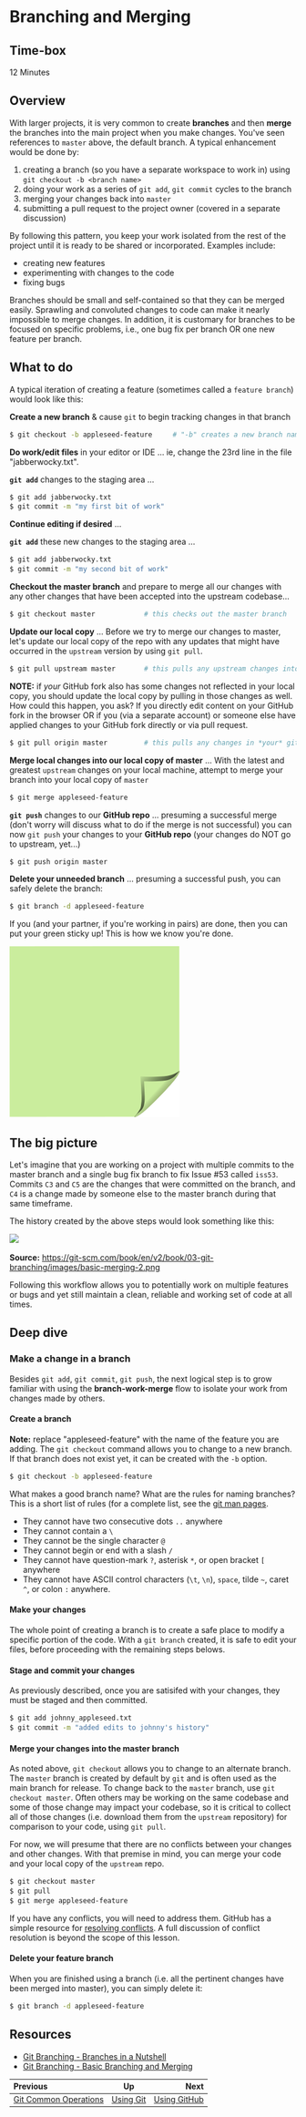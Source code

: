 <!-- begin auto-generated title section -->
# Branching and Merging
<!-- end auto-generated section -->


## Time-box

12 Minutes

## Overview

With larger projects, it is very common to create **branches** and then **merge** the branches into the main project when you make changes. You've seen references to `master` above, the default branch. A typical enhancement would be done by:

1. creating a branch (so you have a separate workspace to work in) using `git checkout -b <branch name>`
1. doing your work as a series of `git add`, `git commit` cycles to the branch
1. merging your changes back into `master`
1. submitting a pull request to the project owner (covered in a separate discussion)

By following this pattern, you keep your work isolated from the rest of the project until it is ready to be shared or incorporated. Examples include:

* creating new features
* experimenting with changes to the code
* fixing bugs

Branches should be small and self-contained so that they can be merged easily. Sprawling and convoluted changes to code can make it nearly impossible to merge changes. In addition, it is customary for branches to be focused on specific problems, i.e., one bug fix per branch OR one new feature per branch.

## What to do

A typical iteration of creating a feature (sometimes called a `feature branch`) would look like this:

**Create a new branch** & cause `git` to begin tracking changes in that branch

```bash
$ git checkout -b appleseed-feature     # "-b" creates a new branch named "appleseed-feature"
```

**Do work/edit files** in your editor or IDE ... ie, change the 23rd line in the file "jabberwocky.txt".

**`git add`** changes to the staging area ... 

```bash
$ git add jabberwocky.txt
$ git commit -m "my first bit of work"
```

**Continue editing if desired** ...

**`git add`** these new changes to the staging area ... 

```bash
$ git add jabberwocky.txt
$ git commit -m "my second bit of work"
```

**Checkout the master branch** and prepare to merge all our changes with any other changes that have been accepted into the upstream codebase...

```bash
$ git checkout master            # this checks out the master branch
```

**Update our local copy** ... Before we try to merge our changes to master, let's update our local copy of the repo with any updates that might have occurred in the `upstream` version by using `git pull`.

```bash
$ git pull upstream master       # this pulls any upstream changes into your computer
```          

**NOTE:** if *your* GitHub fork also has some changes not reflected in your local copy, you should update the local copy by pulling in those changes as well. How could this happen, you ask? If you directly edit content on your GitHub fork in the browser OR if you (via a separate account) or someone else have applied changes to your GitHub fork directly or via pull request.
 
```bash
$ git pull origin master         # this pulls any changes in *your* github fork repo to your computer
```

**Merge local changes into our local copy of master** ... With the latest and greatest `upstream` changes on your local machine, attempt to merge your branch into your local copy of `master`

```bash
$ git merge appleseed-feature
```

**`git push`** changes to our **GitHub repo** ... presuming a successful merge (don't worry will discuss what to do if the merge is not successful) you can now `git push` your changes to your **GitHub repo** (your changes do NOT go to upstream, yet...)

```bash
$ git push origin master
```

**Delete your unneeded branch** ... presuming a successful push, you can safely delete the branch:

```bash
$ git branch -d appleseed-feature
```

If you (and your partner, if you're working in pairs) are done, then you can put your green sticky up! This is how we know you're done.

![green sticky note](images/Sticky-Note-02-Green-300px.png)

## The big picture

Let's imagine that you are working on a project with multiple commits to the master branch and a single bug fix branch to fix Issue #53 called `iss53`. Commits `C3` and `C5` are the changes that were committed on the branch, and `C4` is a change made by someone else to the master branch during that same timeframe.

The history created by the above steps would look something like this:

<img src="https://git-scm.com/book/en/v2/book/03-git-branching/images/basic-merging-2.png">

**Source:** https://git-scm.com/book/en/v2/book/03-git-branching/images/basic-merging-2.png

Following this workflow allows you to potentially work on multiple features or bugs and yet still maintain a clean, reliable and working set of code at all times.

## Deep dive

### Make a change in a branch

Besides `git add`, `git commit`, `git push`, the next logical step is to grow familiar with using the **branch-work-merge** flow to isolate your work from changes made by others.

#### Create a branch

**Note:** replace "appleseed-feature" with the name of the feature you are adding. The `git checkout` command allows you to change to a new branch. If that branch does not exist yet, it can be created with the `-b` option. 

```bash
$ git checkout -b appleseed-feature
```

What makes a good branch name? What are the rules for naming branches? This is a short list of rules (for a complete list, see the [git man pages](https://mirrors.edge.kernel.org/pub/software/scm/git/docs/git-check-ref-format.html).

* They cannot have two consecutive dots `..` anywhere
* They cannot contain a `\`
* They cannot be the single character `@`
* They cannot begin or end with a slash `/`
* They cannot have question-mark `?`, asterisk `*`, or open bracket `[` anywhere
* They cannot have ASCII control characters (`\t`, `\n`), `space`, tilde `~`, caret `^`, or colon `:` anywhere.

#### Make your changes

The whole point of creating a branch is to create a safe place to modify a specific portion of the code. With a `git branch` created, it is safe to edit your files, before proceeding with the remaining steps belows.

#### Stage and commit your changes

As previously described, once you are satisifed with your changes, they must be staged and then committed.

```bash
$ git add johnny_appleseed.txt
$ git commit -m "added edits to johnny's history"
```

#### Merge your changes into the master branch

As noted above, `git checkout` allows you to change to an alternate branch. The `master` branch is created by default by `git` and is often used as the main branch for release. To change back to the `master` branch, use `git checkout master`. Often others may be working on the same codebase and some of those change may impact your codebase, so it is critical to collect all of those changes (i.e. download them from the `upstream` repository) for comparison to your code, using `git pull`.

For now, we will presume that there are no conflicts between your changes and other changes. With that premise in mind, you can merge your code and your local copy of the `upstream` repo.

```bash
$ git checkout master
$ git pull
$ git merge appleseed-feature
```

If you have any conflicts, you will need to address them. GitHub has a simple resource for [resolving conflicts](https://help.github.com/articles/resolving-a-merge-conflict-using-the-command-line/). A full discussion of conflict resolution is beyond the scope of this lesson.

#### Delete your feature branch

When you are finished using a branch (i.e. all the pertinent changes have been merged into master), you can simply delete it:

```bash
$ git branch -d appleseed-feature
```


## Resources

* [Git Branching - Branches in a Nutshell](https://git-scm.com/book/en/v2/Git-Branching-Branches-in-a-Nutshell)
* [Git Branching - Basic Branching and Merging](https://git-scm.com/book/en/v2/Git-Branching-Basic-Branching-and-Merging)

<!-- begin auto-generated nav-links section -->
| Previous | Up | Next |
|:---------|:---:|-----:|
| [Git Common Operations](./git_common_operations.md) | [Using Git](./git_overview.md) | [Using GitHub](./github_overview.md) |
<!-- end auto-generated section -->
